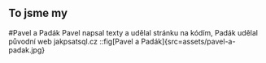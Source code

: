 ## To jsme my
#Pavel a Padák
Pavel napsal texty a udělal stránku na kódím, Padák udělal původní web jakpsatsql.cz
::fig[Pavel a Padák]{src=assets/pavel-a-padak.jpg}
